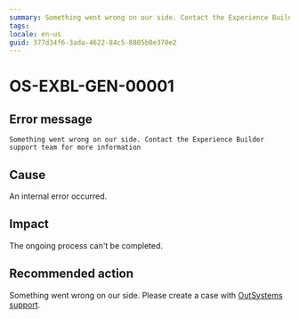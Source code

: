```yaml
---
summary: Something went wrong on our side. Contact the Experience Builder support team for more information.
tags:
locale: en-us
guid: 377d34f6-3ada-4622-84c5-8805b0e370e2
---
```


# OS-EXBL-GEN-00001

## Error message

`Something went wrong on our side. Contact the Experience Builder support team for more information`

## Cause

An internal error occurred.

## Impact

The ongoing process can't be completed.

## Recommended action

Something went wrong on our side. Please create a case with [OutSystems support](https://success.outsystems.com/Support).
